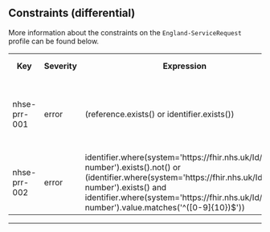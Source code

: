 ## Constraints (differential)

More information about the constraints on the <code>England-ServiceRequest</code> profile can be found below.

<table class="assets" title="Constraints list">
<tr>
<th class="width15">Key</th>
<th class="width10">Severity</th>
<th class="width30">Expression</th>
<th class="width45">Human Description</th>
</tr>
<tr>
<td>nhse-prr-001</td>
<td>error</td>
<td>(reference.exists() or identifier.exists())</td>
<td>An identifier reference or resource reference must be provided</td>
</tr>
<tr>
<td>nhse-prr-002</td>
<td>error</td>
<td>identifier.where(system='https://fhir.nhs.uk/Id/nhs-number').exists().not() or (identifier.where(system='https://fhir.nhs.uk/Id/nhs-number').exists()  and identifier.where(system='https://fhir.nhs.uk/Id/nhs-number').value.matches('^([0-9]{10})$'))</td>
<td>Length of the supplied NHS Number is wrong.</td>
</tr>
</table>

---